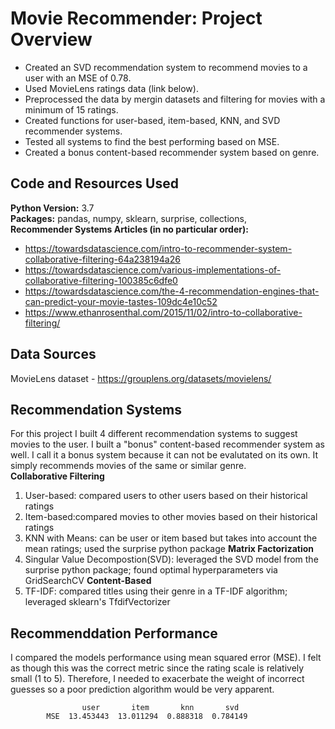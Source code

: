 # Movie Recommender: Project Overview
- Created an SVD recommendation system to recommend movies to a user with an MSE of 0.78.
- Used MovieLens ratings data (link below).
- Preprocessed the data by mergin datasets and filtering for movies with a minimum of 15 ratings.
- Created functions for user-based, item-based, KNN, and SVD recommender systems.
- Tested all systems to find the best performing based on MSE.
- Created a bonus content-based recommender system based on genre.

## Code and Resources Used
**Python Version:** 3.7\
**Packages:** pandas, numpy, sklearn, surprise, collections, \
**Recommender Systems Articles (in no particular order):** 
- https://towardsdatascience.com/intro-to-recommender-system-collaborative-filtering-64a238194a26
- https://towardsdatascience.com/various-implementations-of-collaborative-filtering-100385c6dfe0
- https://towardsdatascience.com/the-4-recommendation-engines-that-can-predict-your-movie-tastes-109dc4e10c52
- https://www.ethanrosenthal.com/2015/11/02/intro-to-collaborative-filtering/

## Data Sources
MovieLens dataset - https://grouplens.org/datasets/movielens/

## Recommendation Systems
For this project I built 4 different recommendation systems to suggest movies to the user. I built a "bonus" content-based recommender system as well. I call it a bonus system because it can not be evalutated on its own. It simply recommends movies of the same or similar genre.\
**Collaborative Filtering**
1. User-based: compared users to other users based on their historical ratings
2. Item-based:compared movies to other movies based on their historical ratings
3. KNN with Means: can be user or item based but takes into account the mean ratings; used the surprise python package
**Matrix Factorization**
4. Singular Value Decompostion(SVD): leveraged the SVD model from the surprise python package; found optimal hyperparameters via GridSearchCV
**Content-Based**
5. TF-IDF: compared titles using their genre in a TF-IDF algorithm; leveraged sklearn's TfdifVectorizer

## Recommenddation Performance
I compared the models performance using mean squared error (MSE). I felt as though this was the correct metric since the rating scale is relatively small (1 to 5). Therefore, I needed to exacerbate the weight of incorrect guesses so a poor prediction algorithm would be very apparent.

                    user       item       knn       svd
            MSE  13.453443  13.011294  0.888318  0.784149
